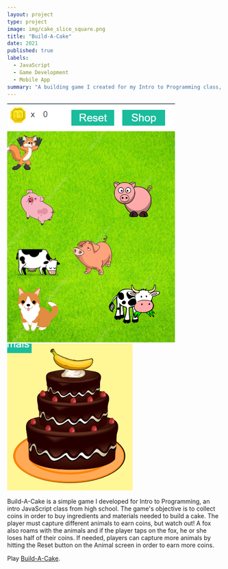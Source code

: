 ```yaml
---
layout: project
type: project
image: img/cake_slice_square.png
title: "Build-A-Cake"
date: 2021
published: true
labels:
  - JavaScript
  - Game Development
  - Mobile App
summary: "A building game I created for my Intro to Programming class, an intro JavaScript class."
---
```


<img class="img-fluid" src="../img/build_a_cake_still.png">
<img class="img-fluid" src="../img/cake.png">

Build-A-Cake is a simple game I developed for Intro to Programming, an intro JavaScript class from high school. The game's objective is to collect coins in order to buy ingredients and materials needed to build a cake. The player must capture different animals to earn coins, but watch out! A fox also roams with the animals and if the player taps on the fox, he or she loses half of their coins. If needed, players can capture more animals by hitting the Reset button on the Animal screen in order to earn more coins. 

Play [Build-A-Cake](https://studio.code.org/projects/applab/QzBwCoVjdjdl3HWMweaKXc3xjkXXtjBETa3IAzCxf2I). 
